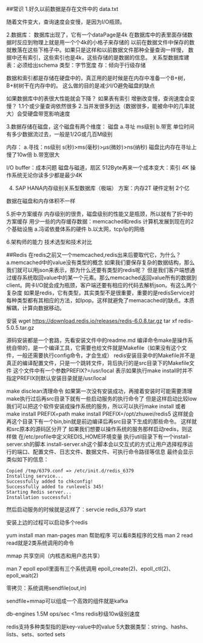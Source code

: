 ##常识
1.好久以前数据是存在文件中的
data.txt

随着文件变大，查询速度会变慢，是因为I/O瓶颈。

2.数据库：
数据库出现了，它有一个dataPage是4k
在数据库中的表里面存储数据时反应到物理上就是用一个个4k的小格子来存储的
以前在数据文件中保存的数就散落在这些下格子中。如果只是这样和以前数据文件那种全量查询一样慢，
数据中还有索引，这些索引也是4k，这些存储的是数据的信息。
关系型数据库建表：必须给出schema
类型：字节宽度
存：倾向于行级存储

数据和索引都是存储在硬盘中的，真正用的是时候是在内存中准备一个B+树，
B+树树干在内存中的。
这么做的目的是减少I/O避免磁盘的缺点

如果数据库中的表很大性能就会下降？
如果表有索引 增删改变慢，查询速度会变慢？
1.1个或少量查询依然很多
2.当并发很多到达（数据很多，能被命中的几率就大）会受硬盘带宽影响速度




3.数据存储在磁盘，这个磁盘有两个维度：
磁盘
a.寻址 ms级别
b.带宽 单位时间有多少数据流过去，一般是1/2G或几百M级别

内存：
a.寻找：ns级别 s(秒)>ms(毫秒)>μs(微妙)>ns(纳秒)
磁盘比内存在寻址上慢了10w倍
b.带宽很大

I/O buffer：成本问题
磁盘与磁道，扇区 512Byte再来一个成本变大：索引 
4K 操作系统无论你读多少都是最少4K

4. SAP HANA内存级别关系型数据库（极端）
方案：内存2T 硬件定制 2个亿

数据在磁盘和内存体积不一样

5.折中方案缓存
内存级别的很贵，磁盘级别的性能又是瓶颈，所以就有了折中的方案缓存
用少一些的内存缓存数据：memcached和redis
计算机发展到现在的2个基础设施
a.冯诺依曼体系的硬件
b.以太网，tcp/ip的网络


6.架构师的能力
技术选型和技术对比


##Redis
在redis之前又一个memcached,redis出来后要取代它，为什么？
a.memcached中的value没有类型的概念
 如果我们要保存复杂的数据结构，那么我们就可以用json来表示，那为什么还要有类型的redis呢？
 但是我们客户端想通过缓存系统取回value中的某一个元素。那么memcached返回value所有的数据到client。网卡I/O就会成为瓶颈，客户端还要有相应的代码去解析json。有这么两个复杂度
 如果是redis，它有类型，其实类型不是很重要，重要的是redisService对每种类型都有其相应的方法，如lpop。这样就避免了memacached的缺点。本质解耦，计算向数据移动。


安装
wget https://download.redis.io/releases/redis-6.0.8.tar.gz
tar xf redis-5.0.5.tar.gz

源码安装都是一个套路，先看安装文件中的readme.md
编译命令make是操作系统自带的，是一个编译工具，它需要也给文件就是Makefile（如果没有这个文件，一般还需要执行config命令，才会生成）
redis安装目录中的Makefile并不是真正的编译配置文件，只是一个跳转文件，背后执行的是src目录下的Makefile文件
这个文件中有一个参数PREFIX?=/usr/local 表示如果执行make install时并不指定PREFIX则默认安装目录就是/usr/local

make disclean清理命令 如果第一次没有安装成功，再接着安装时可能需要清理
make执行过后再src目录下就有一些启动服务的执行命令了
但是这样启动比较low
我们可以把这个软件安装成操作系统的服务，所以可以执行make install 或者make install  PREFIX=path 
make install PREFIX=/opt/zhuwei/redis5 这样就会再这个目录下有一个bin,bin就是前边编译后再src目录下生成的那些命令。
这样就和src原本的源码区分开了
如果我们想要以操作系统的服务那样启动redis，则这样做
   在/etc/profile中定义REDIS_HOME环境变量
   执行util目录下有一个install-server.sh的脚本
   install-server.sh这个脚本会以交互式的方式让用户选择程序运行的端口、配置文件、日志文件、数据文件、可执行命令路径等信息
   最终会显示类似如下的信息：
   ```
   Copied /tmp/6379.conf => /etc/init.d/redis_6379
   Installing service...
   Successfully added to chkconfig!
   Successfully added to runlevels 345!
   Starting Redis server...
   Installation successful!
  ```
   然后启动服务的时候就是这样了：servcie redis_6379 start
   
安装上边的过程可以启动多个redis

yum install man man-pages
man 帮助程序 可以看8类程序的文档 man 2 read   read就是2类系统调用的命令


mmap 共享空间（内核态和用户态共享）

man 7 epoll
epoll里面有三个系统调用 epoll_create(2)、epoll_ctl(2)、epoll_wait(2)

零拷贝：系统调用sendfile(out,in)

sendfile+mmap可以组成一个高效的组件就是kafka



db-engines
1.5M ops/sec <1ms redis秒级10w级别速度

redis支持多种类型指的是key-value中的value
5大数据类型：string、hashs、lists、sets、sorted sets




